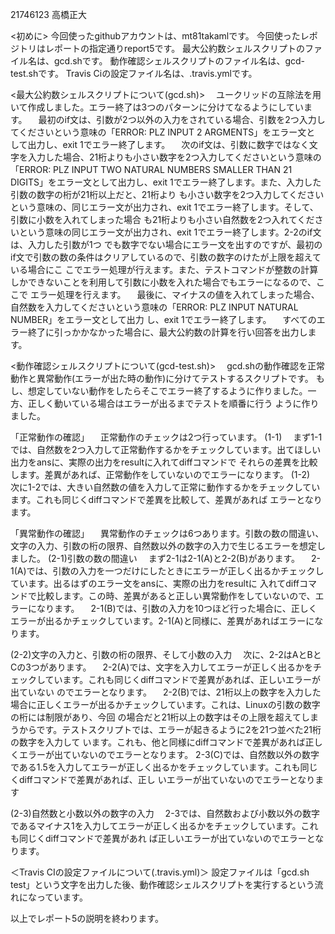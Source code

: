 21746123
高橋正大

<初めに>
今回使ったgithubアカウントは、mt81takamlです。
今回使ったレポジトリはレポートの指定通りreport5です。
最大公約数シェルスクリプトのファイル名は、gcd.shです。
動作確認シェルスクリプトのファイル名は、gcd-test.shです。
Travis Ciの設定ファイル名は、.travis.ymlです。

<最大公約数シェルスクリプトについて(gcd.sh)>
　ユークリッドの互除法を用いて作成しました。エラー終了は3つのパターンに分けてなるようにしています。
　最初のif文は、引数が2つ以外の入力をされている場合、引数を2つ入力してくださいという意味の「ERROR: PLZ INPUT 2 ARGMENTS」をエラー文と
して出力し、exit 1でエラー終了します。
　次のif文は、引数に数字ではなく文字を入力した場合、21桁よりも小さい数字を2つ入力してくださいという意味の「ERROR: PLZ INPUT TWO NATURAL 
NUMBERS SMALLER THAN 21 DIGITS」をエラー文として出力し、exit 1でエラー終了します。また、入力した引数の数字の桁が21桁以上だと、21桁より
も小さい数字を2つ入力してくださいという意味の、同じエラー文が出力され、exit 1でエラー終了します。そして、引数に小数を入れてしまった場合
も21桁よりも小さい自然数を2つ入れてくださいという意味の同じエラー文が出力され、exit 1でエラー終了します。2-2のif文は、入力した引数が1つ
でも数字でない場合にエラー文を出すのですが、最初のif文で引数の数の条件はクリアしているので、引数の数字のけたが上限を超えている場合にこ
こでエラー処理が行えます。また、テストコマンドが整数の計算しかできないことを利用して引数に小数を入れた場合でもエラーになるので、ここで
エラー処理を行えます。
　最後に、マイナスの値を入れてしまった場合、自然数を入力してくださいという意味の「ERROR: PLZ INPUT NATURAL NUMBER」をエラー文として出力
し、exit 1でエラー終了します。
　すべてのエラー終了に引っかかなかった場合に、最大公約数の計算を行い回答を出力します。


<動作確認シェルスクリプトについて(gcd-test.sh)>
　gcd.shの動作確認を正常動作と異常動作(エラーが出た時の動作)に分けてテストするスクリプトです。
もし、想定していない動作をしたらそこでエラー終了するように作りました。一方、正しく動いている場合はエラーが出るまでテストを順番に行う
ように作りました。

「正常動作の確認」
　正常動作のチェックは2つ行っています。
(1-1)
　まず1-1では、自然数を2つ入力して正常動作するかをチェックしています。出てほしい出力をansに、実際の出力をresultに入れてdiffコマンドで
それらの差異を比較します。差異があれば、正常動作をしていないのでエラーになります。
(1-2)　
　次に1-2では、大きい自然数の値を入力して正常に動作するかをチェックしています。これも同じくdiffコマンドで差異を比較して、差異があれば
エラーとなります。


「異常動作の確認」
　異常動作のチェックは6つあります。引数の数の間違い、文字の入力、引数の桁の限界、自然数以外の数字の入力で生じるエラーを想定しました。
(2-1)引数の数の間違い
　まず2-1は2-1(A)と2-2(B)があります。
　2-1(A)では、引数の入力を一つだけにしたときにエラーが正しく出るかチェックしています。出るはずのエラー文をansに、実際の出力をresultに
入れてdiffコマンドで比較します。この時、差異があると正しい異常動作をしていないので、エラーになります。
　2-1(B)では、引数の入力を10つほど行った場合に、正しくエラーが出るかチェックしています。2-1(A)と同様に、差異があればエラーになります。

(2-2)文字の入力と、引数の桁の限界、そして小数の入力
　次に、2-2はAとBとCの3つがあります。
　2-2(A)では、文字を入力してエラーが正しく出るかをチェックしています。これも同じくdiffコマンドで差異があれば、正しいエラーが出ていない
のでエラーとなります。
　2-2(B)では、21桁以上の数字を入力した場合に正しくエラーが出るかチェックしています。これは、Linuxの引数の数字の桁には制限があり、今回
の場合だと21桁以上の数字はその上限を超えてしまうからです。テストスクリプトでは、エラーが起きるように2を21つ並べた21桁の数字を入力して
います。これも、他と同様にdiffコマンドで差異があれば正しくエラーが出ていないのでエラーとなります。
 2-3(C)では、自然数以外の数字である1.5を入力してエラーが正しく出るかをチェックしています。これも同じくdiffコマンドで差異があれば、正し
いエラーが出ていないのでエラーとなります

(2-3)自然数と小数以外の数字の入力
　2-3では、自然数および小数以外の数字であるマイナス1を入力してエラーが正しく出るかをチェックしています。これも同じくdiffコマンドで差異があれ
ば正しいエラーが出ていないのでエラーとなります。


＜Travis CIの設定ファイルについて(.travis.yml)＞
設定ファイルは「gcd.sh test」という文字を出力した後、動作確認シェルスクリプトを実行するという流れになっています。

以上でレポート5の説明を終わります。
